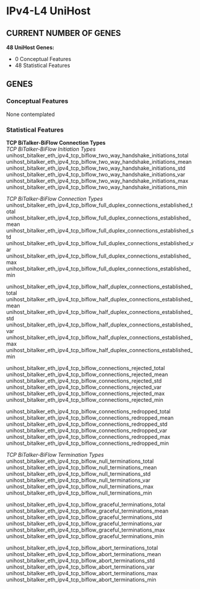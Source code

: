 # IPv4-L4 UniHost
## CURRENT NUMBER OF GENES
**48 UniHost Genes:**  
- 0 Conceptual Features
- 48 Statistical Features

## GENES
### Conceptual Features
None contemplated  

### Statistical Features
**TCP BiTalker-BiFlow Connection Types**  
*TCP BiTalker-BiFlow Initiation Types*  
unihost_bitalker_eth_ipv4_tcp_biflow_two_way_handshake_initiations_total  
unihost_bitalker_eth_ipv4_tcp_biflow_two_way_handshake_initiations_mean  
unihost_bitalker_eth_ipv4_tcp_biflow_two_way_handshake_initiations_std  
unihost_bitalker_eth_ipv4_tcp_biflow_two_way_handshake_initiations_var  
unihost_bitalker_eth_ipv4_tcp_biflow_two_way_handshake_initiations_max  
unihost_bitalker_eth_ipv4_tcp_biflow_two_way_handshake_initiations_min  

*TCP BiTalker-BiFlow Connection Types*  
unihost_bitalker_eth_ipv4_tcp_biflow_full_duplex_connections_established_total  
unihost_bitalker_eth_ipv4_tcp_biflow_full_duplex_connections_established_mean  
unihost_bitalker_eth_ipv4_tcp_biflow_full_duplex_connections_established_std  
unihost_bitalker_eth_ipv4_tcp_biflow_full_duplex_connections_established_var  
unihost_bitalker_eth_ipv4_tcp_biflow_full_duplex_connections_established_max  
unihost_bitalker_eth_ipv4_tcp_biflow_full_duplex_connections_established_min  

unihost_bitalker_eth_ipv4_tcp_biflow_half_duplex_connections_established_total  
unihost_bitalker_eth_ipv4_tcp_biflow_half_duplex_connections_established_mean  
unihost_bitalker_eth_ipv4_tcp_biflow_half_duplex_connections_established_std  
unihost_bitalker_eth_ipv4_tcp_biflow_half_duplex_connections_established_var  
unihost_bitalker_eth_ipv4_tcp_biflow_half_duplex_connections_established_max  
unihost_bitalker_eth_ipv4_tcp_biflow_half_duplex_connections_established_min  

unihost_bitalker_eth_ipv4_tcp_biflow_connections_rejected_total  
unihost_bitalker_eth_ipv4_tcp_biflow_connections_rejected_mean  
unihost_bitalker_eth_ipv4_tcp_biflow_connections_rejected_std  
unihost_bitalker_eth_ipv4_tcp_biflow_connections_rejected_var  
unihost_bitalker_eth_ipv4_tcp_biflow_connections_rejected_max  
unihost_bitalker_eth_ipv4_tcp_biflow_connections_rejected_min  

unihost_bitalker_eth_ipv4_tcp_biflow_connections_redropped_total  
unihost_bitalker_eth_ipv4_tcp_biflow_connections_redropped_mean  
unihost_bitalker_eth_ipv4_tcp_biflow_connections_redropped_std  
unihost_bitalker_eth_ipv4_tcp_biflow_connections_redropped_var  
unihost_bitalker_eth_ipv4_tcp_biflow_connections_redropped_max  
unihost_bitalker_eth_ipv4_tcp_biflow_connections_redropped_min  

*TCP BiTalker-BiFlow Termination Types*  
unihost_bitalker_eth_ipv4_tcp_biflow_null_terminations_total  
unihost_bitalker_eth_ipv4_tcp_biflow_null_terminations_mean  
unihost_bitalker_eth_ipv4_tcp_biflow_null_terminations_std  
unihost_bitalker_eth_ipv4_tcp_biflow_null_terminations_var  
unihost_bitalker_eth_ipv4_tcp_biflow_null_terminations_max  
unihost_bitalker_eth_ipv4_tcp_biflow_null_terminations_min  

unihost_bitalker_eth_ipv4_tcp_biflow_graceful_terminations_total  
unihost_bitalker_eth_ipv4_tcp_biflow_graceful_terminations_mean  
unihost_bitalker_eth_ipv4_tcp_biflow_graceful_terminations_std  
unihost_bitalker_eth_ipv4_tcp_biflow_graceful_terminations_var  
unihost_bitalker_eth_ipv4_tcp_biflow_graceful_terminations_max  
unihost_bitalker_eth_ipv4_tcp_biflow_graceful_terminations_min  

unihost_bitalker_eth_ipv4_tcp_biflow_abort_terminations_total  
unihost_bitalker_eth_ipv4_tcp_biflow_abort_terminations_mean  
unihost_bitalker_eth_ipv4_tcp_biflow_abort_terminations_std  
unihost_bitalker_eth_ipv4_tcp_biflow_abort_terminations_var  
unihost_bitalker_eth_ipv4_tcp_biflow_abort_terminations_max  
unihost_bitalker_eth_ipv4_tcp_biflow_abort_terminations_min  